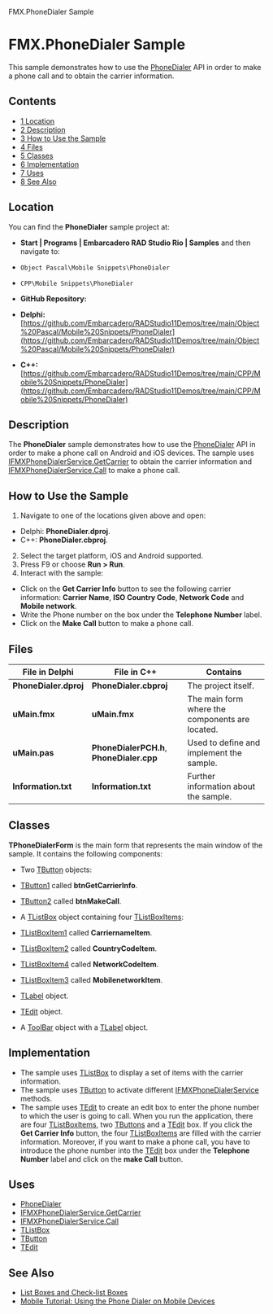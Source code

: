 FMX.PhoneDialer Sample[]()
# FMX.PhoneDialer Sample 


This sample demonstrates how to use the [PhoneDialer](http://docwiki.embarcadero.com/Libraries/en/FMX.PhoneDialer) API in order to make a phone call and to obtain the carrier information.
## Contents



* [1 Location](#Location)
* [2 Description](#Description)
* [3 How to Use the Sample](#How_to_Use_the_Sample)
* [4 Files](#Files)
* [5 Classes](#Classes)
* [6 Implementation](#Implementation)
* [7 Uses](#Uses)
* [8 See Also](#See_Also)


## Location 

You can find the **PhoneDialer** sample project at:
* **Start | Programs | Embarcadero RAD Studio Rio | Samples** and then navigate to:

* `Object Pascal\Mobile Snippets\PhoneDialer`
* `CPP\Mobile Snippets\PhoneDialer`

* **GitHub Repository:**

* **Delphi:**[https://github.com/Embarcadero/RADStudio11Demos/tree/main/Object%20Pascal/Mobile%20Snippets/PhoneDialer](https://github.com/Embarcadero/RADStudio11Demos/tree/main/Object%20Pascal/Mobile%20Snippets/PhoneDialer)
* **C++:**[https://github.com/Embarcadero/RADStudio11Demos/tree/main/CPP/Mobile%20Snippets/PhoneDialer](https://github.com/Embarcadero/RADStudio11Demos/tree/main/CPP/Mobile%20Snippets/PhoneDialer)

## Description 

The **PhoneDialer** sample demonstrates how to use the [PhoneDialer](http://docwiki.embarcadero.com/Libraries/en/FMX.PhoneDialer) API in order to make a phone call on Android and iOS devices. The sample uses [IFMXPhoneDialerService.GetCarrier](http://docwiki.embarcadero.com/Libraries/en/FMX.PhoneDialer.IFMXPhoneDialerService.GetCarrier) to obtain the carrier information and [IFMXPhoneDialerService.Call](http://docwiki.embarcadero.com/Libraries/en/FMX.PhoneDialer.IFMXPhoneDialerService.Call) to make a phone call.
## How to Use the Sample 


1.  Navigate to one of the locations given above and open:

*  Delphi: **PhoneDialer.dproj**.
*  C++: **PhoneDialer.cbproj**.

2.  Select the target platform, iOS and Android supported.
3.  Press F9 or choose **Run > Run**.
4.  Interact with the sample:

*  Click on the **Get Carrier Info** button to see the following carrier information: **Carrier Name**, **ISO Country Code**, **Network Code** and **Mobile network**.
*  Write the Phone number on the box under the **Telephone Number** label.
*  Click on the **Make Call** button to make a phone call.

## Files 



| **File in Delphi**    | **File in C++**                           | **Contains**                                    |
| --------------------- | ----------------------------------------- | ----------------------------------------------- |
| **PhoneDialer.dproj** | **PhoneDialer.cbproj**                    | The project itself.                             |
| **uMain.fmx**         | **uMain.fmx**                             | The main form where the components are located. |
| **uMain.pas**         | **PhoneDialerPCH.h**, **PhoneDialer.cpp** | Used to define and implement the sample.        |
| **Information.txt**   | **Information.txt**                       | Further information about the sample.           |


## Classes 

**TPhoneDialerForm** is the main form that represents the main window of the sample. It contains the following components:
*  Two [TButton](http://docwiki.embarcadero.com/Libraries/en/FMX.StdCtrls.TButton) objects:

* [TButton1](http://docwiki.embarcadero.com/Libraries/en/FMX.StdCtrls.TButton) called **btnGetCarrierInfo**.
* [TButton2](http://docwiki.embarcadero.com/Libraries/en/FMX.StdCtrls.TButton) called **btnMakeCall**.

*  A [TListBox](http://docwiki.embarcadero.com/Libraries/en/FMX.ListBox.TListBox) object containing four [TListBoxItems](http://docwiki.embarcadero.com/Libraries/en/FMX.ListBox.TListBoxItem):

* [TListBoxItem1](http://docwiki.embarcadero.com/Libraries/en/FMX.ListBox.TListBoxItem) called **CarriernameItem**.
* [TListBoxItem2](http://docwiki.embarcadero.com/Libraries/en/FMX.ListBox.TListBoxItem) called **CountryCodeItem**.
* [TListBoxItem4](http://docwiki.embarcadero.com/Libraries/en/FMX.ListBox.TListBoxItem) called **NetworkCodeItem**.
* [TListBoxItem3](http://docwiki.embarcadero.com/Libraries/en/FMX.ListBox.TListBoxItem) called **MobilenetworkItem**.

* [TLabel](http://docwiki.embarcadero.com/Libraries/en/FMX.StdCtrls.TLabel) object.
* [TEdit](http://docwiki.embarcadero.com/Libraries/en/FMX.Edit.TEdit) object.
*  A [ToolBar](http://docwiki.embarcadero.com/Libraries/en/FMX.StdCtrls.TToolBar) object with a [TLabel](http://docwiki.embarcadero.com/Libraries/en/FMX.StdCtrls.TLabel) object.

## Implementation 


*  The sample uses [TListBox](http://docwiki.embarcadero.com/Libraries/en/FMX.ListBox.TListBox) to display a set of items with the carrier information.
*  The sample uses [TButton](http://docwiki.embarcadero.com/Libraries/en/FMX.StdCtrls.TButton) to activate different [IFMXPhoneDialerService](http://docwiki.embarcadero.com/Libraries/en/FMX.PhoneDialer.IFMXPhoneDialerService_Methods) methods.
*  The sample uses [TEdit](http://docwiki.embarcadero.com/Libraries/en/FMX.Edit.TEdit) to create an edit box to enter the phone number to which the user is going to call.
When you run the application, there are four [TListBoxItems](http://docwiki.embarcadero.com/Libraries/en/FMX.ListBox.TListBoxItem), two [TButtons](http://docwiki.embarcadero.com/Libraries/en/FMX.StdCtrls.TButton) and a [TEdit](http://docwiki.embarcadero.com/Libraries/en/FMX.Edit.TEdit) box. If you click the **Get Carrier Info** button, the four [TListBoxItems](http://docwiki.embarcadero.com/Libraries/en/FMX.ListBox.TListBoxItem) are filled with the carrier information. Moreover, if you want to make a phone call, you have to introduce the phone number into the [TEdit](http://docwiki.embarcadero.com/Libraries/en/FMX.Edit.TEdit) box under the **Telephone Number** label and click on the **make Call** button.
## Uses 


* [PhoneDialer](http://docwiki.embarcadero.com/Libraries/en/FMX.PhoneDialer)
* [IFMXPhoneDialerService.GetCarrier](http://docwiki.embarcadero.com/Libraries/en/FMX.PhoneDialer.IFMXPhoneDialerService.GetCarrier)
* [IFMXPhoneDialerService.Call](http://docwiki.embarcadero.com/Libraries/en/FMX.PhoneDialer.IFMXPhoneDialerService.Call)
* [TListBox](http://docwiki.embarcadero.com/Libraries/en/FMX.ListBox.TListBox)
* [TButton](http://docwiki.embarcadero.com/Libraries/en/FMX.StdCtrls.TButton)
* [TEdit](http://docwiki.embarcadero.com/Libraries/en/FMX.Edit.TEdit)

## See Also 


* [List Boxes and Check-list Boxes](http://docwiki.embarcadero.com/RADStudio/en/List_Boxes_and_Check-list_Boxes)
* [Mobile Tutorial: Using the Phone Dialer on Mobile Devices](http://docwiki.embarcadero.com/RADStudio/en/Mobile_Tutorial:_Using_the_Phone_Dialer_on_Mobile_Devices_(iOS_and_Android))






